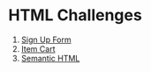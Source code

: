 # HTML Challenges

1. [Sign Up Form](./Challenge-1/SignUp.html)
2. [Item Cart](./Challenge-2/ItemsCart.html)
3. [Semantic HTML](./Challenge-3/Semantic.html)